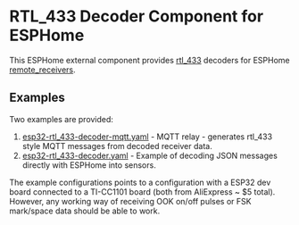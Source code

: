 # RTL_433 Decoder Component for ESPHome
This ESPHome external component provides [rtl_433](https://github.com/merbanan/rtl_433) decoders for ESPHome [remote_receivers](https://esphome.io/components/remote_receiver.html).

## Examples
Two examples are provided:
1.  [esp32-rtl_433-decoder-mqtt.yaml](https://github.com/juanboro/esphome-rtl_433-decoder/blob/main/esp32-rtl_433-decoder-mqtt.yaml) - MQTT relay - generates rtl_433 style MQTT messages from decoded receiver data.
1.  [esp32-rtl_433-decoder.yaml](https://github.com/juanboro/esphome-rtl_433-decoder/blob/main/esp32-rtl_433-decoder.yaml) - Example of decoding JSON messages directly with ESPHome into sensors.

The example configurations points to a configuration with a ESP32 dev board connected to a TI-CC1101 board (both from AliExpress ~ $5 total).  However, any working way of receiving OOK on/off pulses or FSK mark/space data should be able to work.
